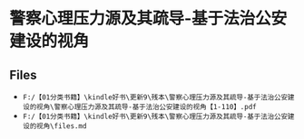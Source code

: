 # 警察心理压力源及其疏导-基于法治公安建设的视角

## Files

- `F:/【01分类书籍】\kindle好书\更新9\残本\警察心理压力源及其疏导-基于法治公安建设的视角\警察心理压力源及其疏导-基于法治公安建设的视角【1-110】.pdf`
- `F:/【01分类书籍】\kindle好书\更新9\残本\警察心理压力源及其疏导-基于法治公安建设的视角\files.md`
